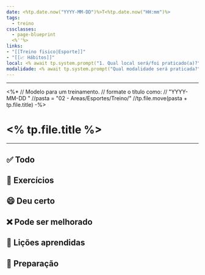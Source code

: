 ```yaml
---
date: <%tp.date.now("YYYY-MM-DD")%>T<%tp.date.now("HH:mm")%>
tags: 
  - treino
cssclasses:
  - page-blueprint
  <%''%>
links: 
- "[[Treino fisico|Esporte]]"
- "[[📈 Hábitos]]"
local: <% await tp.system.prompt("1. Qual local será/foi praticado(a)?", "", throw_on_cancel=true, multiline=true) %>
modalidade: <% await tp.system.prompt("Qual modalidade será praticada?", "", throw_on_cancel=true, multiline=true) %>
---
```

---
<%* 
	// Modelo para um treinamento. 
	// formate o título como:
	// "YYYY-MM-DD <treinamento>"
	//pasta = "02 - Areas/Esportes/Treino/"
	//tp.file.move(pasta + tp.file.title)
-%>
# <% tp.file.title %>

---

## ✅ Todo



## 🏃 Exercícios



## 😄 Deu certo



## ❌ Pode ser melhorado



## 🌈 Lições aprendidas



## 🧐 Preparação

